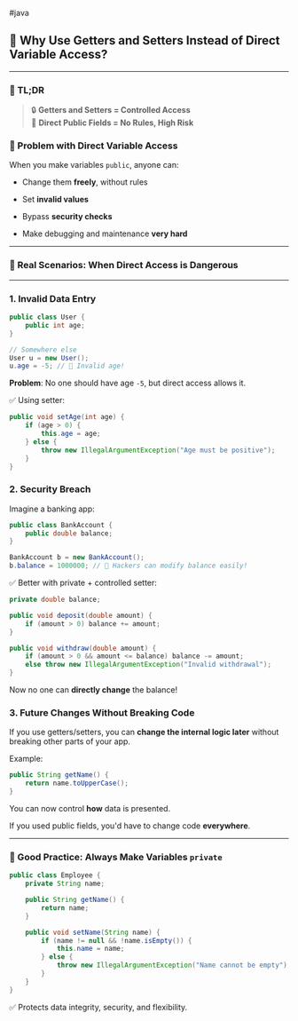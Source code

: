 #java 

## 🧠 Why Use Getters and Setters Instead of Direct Variable Access?

---

### 📌 TL;DR

> 🔒 **Getters and Setters = Controlled Access**  
> 🚫 **Direct Public Fields = No Rules, High Risk**

### 🔸 Problem with Direct Variable Access

When you make variables `public`, anyone can:

- Change them **freely**, without rules
    
- Set **invalid values**
    
- Bypass **security checks**
    
- Make debugging and maintenance **very hard**
    

---

### 🔹 Real Scenarios: When Direct Access is Dangerous

---

### 1. **Invalid Data Entry**

```java
public class User {
    public int age;
}

// Somewhere else
User u = new User();
u.age = -5; // 🚨 Invalid age!
```

**Problem**: No one should have age `-5`, but direct access allows it.

✅ Using setter:

```java
public void setAge(int age) {
    if (age > 0) {
        this.age = age;
    } else {
        throw new IllegalArgumentException("Age must be positive");
    }
}
```

### 2. **Security Breach**

Imagine a banking app:

```java
public class BankAccount {
    public double balance;
}
```

```java
BankAccount b = new BankAccount();
b.balance = 1000000; // 🚨 Hackers can modify balance easily!
```

✅ Better with private + controlled setter:

```java
private double balance;

public void deposit(double amount) {
    if (amount > 0) balance += amount;
}

public void withdraw(double amount) {
    if (amount > 0 && amount <= balance) balance -= amount;
    else throw new IllegalArgumentException("Invalid withdrawal");
}
```

Now no one can **directly change** the balance!

### 3. **Future Changes Without Breaking Code**

If you use getters/setters, you can **change the internal logic later** without breaking other parts of your app.

Example:

```java
public String getName() {
    return name.toUpperCase();
}
```

You can now control **how** data is presented.

If you used public fields, you'd have to change code **everywhere**.

---

### 🔹 Good Practice: Always Make Variables `private`
```java
public class Employee {
    private String name;

    public String getName() {
        return name;
    }

    public void setName(String name) {
        if (name != null && !name.isEmpty()) {
            this.name = name;
        } else {
            throw new IllegalArgumentException("Name cannot be empty");
        }
    }
}
```

✅ Protects data integrity, security, and flexibility.

